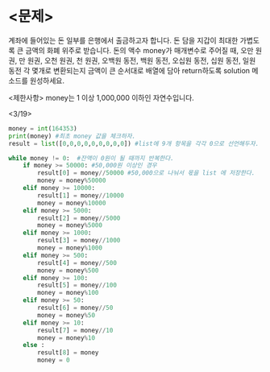 
# <문제>
계좌에 들어있는 돈 일부를 은행에서 출금하고자 합니다. 돈 담을 지갑이 최대한 가볍도록 큰 금액의 화폐 위주로 받습니다. 돈의 액수 money가 매개변수로 주어질 때, 
오만 원권, 만 원권, 오천 원권, 천 원권, 오백원 동전, 백원 동전, 오십원 동전, 십원 동전, 일원 동전 각 몇개로 변환되는지 금액이 큰 순서대로 배열에 담아 return하도록 
solution 메소드를 원성하세요. 

<제한사항>
money는 1 이상 1,000,000 이하인 자연수입니다. 



<3/19>
```python
money = int(164353)
print(money) #최초 money 값을 체크하자.
result = list([0,0,0,0,0,0,0,0,0]) #list에 9개 항목을 각각 0으로 선언해두자.

while money != 0:  #잔액이 0원이 될 때까지 반복한다.
    if money >= 50000: #50,000원 이상인 경우
        result[0] = money//50000 #50,000으로 나눠서 몫을 list 에 저장한다.
        money = money%50000
    elif money >= 10000:
        result[1] = money//10000
        money = money%10000
    elif money >= 5000:
        result[2] = money//5000
        money = money%5000
    elif money >= 1000:
        result[3] = money//1000
        money = money%1000
    elif money >= 500:
        result[4] = money//500
        money = money%500
    elif money >= 100:
        result[5] = money//100
        money = money%100
    elif money >= 50:
        result[6] = money//50
        money = money%50
    elif money >= 10:
        result[7] = money//10
        money = money%10
    else :
        result[8] = money
        money = 0
```
